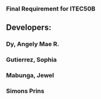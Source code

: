 ### Final Requirement for ITEC50B

## Developers:
### Dy, Angely Mae R.
### Gutierrez, Sophia
### Mabunga, Jewel
### Simons Prins
